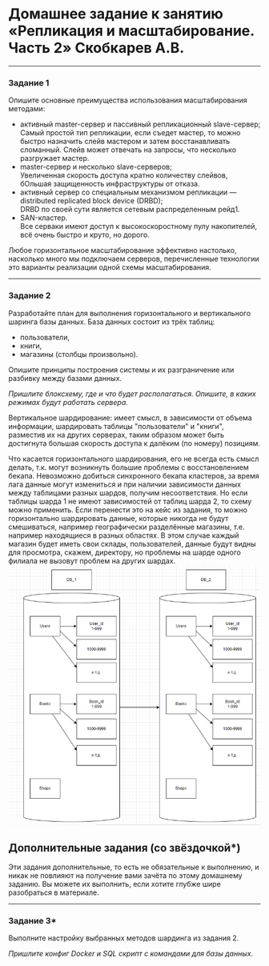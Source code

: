 # Домашнее задание к занятию «Репликация и масштабирование. Часть 2» Скобкарев А.В.

---

### Задание 1

Опишите основные преимущества использования масштабирования методами:

- активный master-сервер и пассивный репликационный slave-сервер;  
Самый простой тип репликации, если съедет мастер, то можно быстро назначить слейв мастером и затем восстанавливать сломанный. Слейв может отвечать на запросы, что несколько разгружает мастер.  
- master-сервер и несколько slave-серверов;  
Увеличенная скорость доступа кратно количеству слейвов, бОльшая защищенность инфраструктуры от отказа.
- активный сервер со специальным механизмом репликации — distributed replicated block device (DRBD);  
DRBD по своей сути является сетевым распределенным рейд1.
- SAN-кластер.  
Все серваки имеют доступ к высокоскоростному пулу накопителей, всё очень быстро и круто, но дорого.  

Любое горизонтальное масштабирование эффективно настолько, насколько много мы подключаем серверов, перечисленные технологии это варианты реализации одной схемы масштабирования.

---

### Задание 2


Разработайте план для выполнения горизонтального и вертикального шаринга базы данных. База данных состоит из трёх таблиц: 

- пользователи, 
- книги, 
- магазины (столбцы произвольно). 

Опишите принципы построения системы и их разграничение или разбивку между базами данных.

*Пришлите блоксхему, где и что будет располагаться. Опишите, в каких режимах будут работать сервера.* 

Вертикальное шардирование: имеет смысл, в зависимости от объема информации, шардировать таблицы "пользователи" и "книги", разместив их на других серверах, таким образом может быть достигнута большая скорость доступа к далёким (по номеру) позициям.  
  
Что касается горизонтального шардирования, его не всегда есть смысл делать, т.к. могут возникнуть большие проблемы с восстановлением бекапа. Невозможно добиться синхронного бекапа кластеров, за время лага данные могут измениться и при наличии зависимости данных между таблицами разных шардов, получим несоответствия. Но если таблицы шарда 1 не имеют зависимостей от таблиц шарда 2, то схему можно применить. Если перенести это на кейс из задания, то можно горизонтально шардировать данные, которые никогда не будут смешиваться, например географически разделённые магазины, т.е. например находящиеся в разных областях. В этом случае каждый магазин будет иметь свои склады, пользователей, данные будут видны для просмотра, скажем, директору, но проблемы на шарде одного филиала не вызовут проблем на других шардах.  
![1](https://github.com/redeemer271/homework-1/blob/main/sharding.png)

## Дополнительные задания (со звёздочкой*)
Эти задания дополнительные, то есть не обязательные к выполнению, и никак не повлияют на получение вами зачёта по этому домашнему заданию. Вы можете их выполнить, если хотите глубже шире разобраться в материале.

---
### Задание 3*

Выполните настройку выбранных методов шардинга из задания 2.

*Пришлите конфиг Docker и SQL скрипт с командами для базы данных*.
